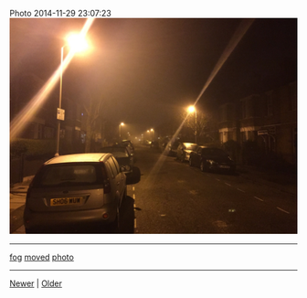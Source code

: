 <!--
title: Photo 2014-11-29 23
date: 2020-06-28T14:43:49.638Z
tags: fog, moved, photo
-->


Photo 2014-11-29 23:07:23
![](103926554592-0.jpg)

<!--BOTTOM-POST-NAVIGATION-->
---

[fog](tag-fog.md) [moved](tag-moved.md) [photo](tag-photo.md)

---

[Newer](103894432347.md) | [Older](103975924397.md)
